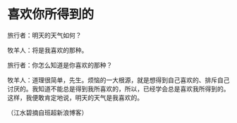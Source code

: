 # 喜欢你所得到的

旅行者：明天的天气如何？

牧羊人：将是我喜欢的那种。

旅行者：你怎么知道是你喜欢的那种？

牧羊人：道理很简单，先生。烦恼的一大根源，就是想得到自己喜欢的、排斥自己讨厌的。我知道不能总是得到我所喜欢的，所以，已经学会总是喜欢我所得到的。这样，我便敢肯定地说，明天的天气是我喜欢的。

（江水碧摘自班超新浪博客）